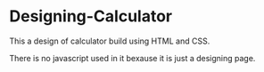 # Designing-Calculator

This a design of calculator build using HTML and CSS.

There is no javascript used in it bexause it is just a designing page.
